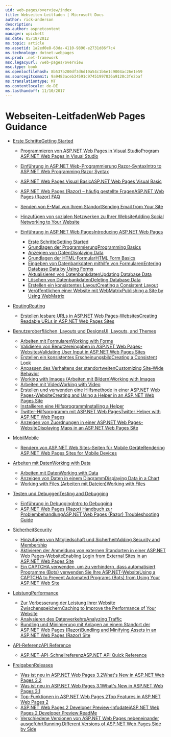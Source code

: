 ```yaml
---
uid: web-pages/overview/index
title: Webseiten-Leitfaden | Microsoft Docs
author: rick-anderson
description: 
ms.author: aspnetcontent
manager: wpickett
ms.date: 05/18/2012
ms.topic: article
ms.assetid: 1a2ed0e8-63da-4110-9896-e2731d86f7c4
ms.technology: dotnet-webpages
ms.prod: .net-framework
msc.legacyurl: /web-pages/overview
msc.type: book
ms.openlocfilehash: 8b537b200df3d6d10a54c1b6e1c9004ac26e1e59
ms.sourcegitcommit: 9a9483aceb34591c97451997036a9120c3fe2baf
ms.translationtype: MT
ms.contentlocale: de-DE
ms.lasthandoff: 11/10/2017
---
```

<a name="web-pages-guidance"></a><span data-ttu-id="25c67-102">Webseiten-Leitfaden</span><span class="sxs-lookup"><span data-stu-id="25c67-102">Web Pages Guidance</span></span>
====================
- [<span data-ttu-id="25c67-103">Erste Schritte</span><span class="sxs-lookup"><span data-stu-id="25c67-103">Getting Started</span></span>](getting-started/index.md)

    - [<span data-ttu-id="25c67-104">Programmieren von ASP.NET Web Pages in Visual Studio</span><span class="sxs-lookup"><span data-stu-id="25c67-104">Program ASP.NET Web Pages in Visual Studio</span></span>](getting-started/program-asp-net-web-pages-in-visual-studio.md)
    - [<span data-ttu-id="25c67-105">Einführung in ASP.NET Web-Programmierung Razor-Syntax</span><span class="sxs-lookup"><span data-stu-id="25c67-105">Intro to ASP.NET Web Programming Razor Syntax</span></span>](getting-started/introducing-razor-syntax-c.md)
    - [<span data-ttu-id="25c67-106">ASP.NET Web Pages Visual Basic</span><span class="sxs-lookup"><span data-stu-id="25c67-106">ASP.NET Web Pages Visual Basic</span></span>](getting-started/introducing-razor-syntax-vb.md)
    - [<span data-ttu-id="25c67-107">ASP.NET Web Pages (Razor) – häufig gestellte Fragen</span><span class="sxs-lookup"><span data-stu-id="25c67-107">ASP.NET Web Pages (Razor) FAQ</span></span>](getting-started/aspnet-web-pages-razor-faq.md)
    - [<span data-ttu-id="25c67-108">Senden von E-Mail von Ihrem Standort</span><span class="sxs-lookup"><span data-stu-id="25c67-108">Sending Email from Your Site</span></span>](getting-started/11-adding-email-to-your-web-site.md)
    - [<span data-ttu-id="25c67-109">Hinzufügen von sozialen Netzwerken zu Ihrer Website</span><span class="sxs-lookup"><span data-stu-id="25c67-109">Adding Social Networking to Your Website</span></span>](getting-started/13-adding-social-networking-to-your-web-site.md)
    - [<span data-ttu-id="25c67-110">Einführung in ASP.NET Web Pages</span><span class="sxs-lookup"><span data-stu-id="25c67-110">Introducing ASP.NET Web Pages</span></span>](getting-started/introducing-aspnet-web-pages-2/index.md)

        - [<span data-ttu-id="25c67-111">Erste Schritte</span><span class="sxs-lookup"><span data-stu-id="25c67-111">Getting Started</span></span>](getting-started/introducing-aspnet-web-pages-2/getting-started.md)
        - [<span data-ttu-id="25c67-112">Grundlagen der Programmierung</span><span class="sxs-lookup"><span data-stu-id="25c67-112">Programming Basics</span></span>](getting-started/introducing-aspnet-web-pages-2/intro-to-web-pages-programming.md)
        - [<span data-ttu-id="25c67-113">Anzeigen von Daten</span><span class="sxs-lookup"><span data-stu-id="25c67-113">Displaying Data</span></span>](getting-started/introducing-aspnet-web-pages-2/displaying-data.md)
        - [<span data-ttu-id="25c67-114">Grundlagen der HTML-Formular</span><span class="sxs-lookup"><span data-stu-id="25c67-114">HTML Form Basics</span></span>](getting-started/introducing-aspnet-web-pages-2/form-basics.md)
        - [<span data-ttu-id="25c67-115">Eingeben von Datenbankdaten mithilfe von Formularen</span><span class="sxs-lookup"><span data-stu-id="25c67-115">Entering Database Data by Using Forms</span></span>](getting-started/introducing-aspnet-web-pages-2/entering-data.md)
        - [<span data-ttu-id="25c67-116">Aktualisieren von Datenbankdaten</span><span class="sxs-lookup"><span data-stu-id="25c67-116">Updating Database Data</span></span>](getting-started/introducing-aspnet-web-pages-2/updating-data.md)
        - [<span data-ttu-id="25c67-117">Löschen von Datenbankdaten</span><span class="sxs-lookup"><span data-stu-id="25c67-117">Deleting Database Data</span></span>](getting-started/introducing-aspnet-web-pages-2/deleting-data.md)
        - [<span data-ttu-id="25c67-118">Erstellen ein konsistentes Layout</span><span class="sxs-lookup"><span data-stu-id="25c67-118">Creating a Consistent Layout</span></span>](getting-started/introducing-aspnet-web-pages-2/layouts.md)
        - [<span data-ttu-id="25c67-119">Veröffentlichen einer Website mit WebMatrix</span><span class="sxs-lookup"><span data-stu-id="25c67-119">Publishing a Site by Using WebMatrix</span></span>](getting-started/introducing-aspnet-web-pages-2/publishing.md)
- [<span data-ttu-id="25c67-120">Routing</span><span class="sxs-lookup"><span data-stu-id="25c67-120">Routing</span></span>](routing/index.md)

    - [<span data-ttu-id="25c67-121">Erstellen lesbare URLs in ASP.NET Web Pages-Websites</span><span class="sxs-lookup"><span data-stu-id="25c67-121">Creating Readable URLs in ASP.NET Web Pages Sites</span></span>](routing/creating-readable-urls-in-aspnet-web-pages-sites.md)
- [<span data-ttu-id="25c67-122">Benutzeroberflächen, Layouts und Designs</span><span class="sxs-lookup"><span data-stu-id="25c67-122">UI, Layouts, and Themes</span></span>](ui-layouts-and-themes/index.md)

    - [<span data-ttu-id="25c67-123">Arbeiten mit Formularen</span><span class="sxs-lookup"><span data-stu-id="25c67-123">Working with Forms</span></span>](ui-layouts-and-themes/4-working-with-forms.md)
    - [<span data-ttu-id="25c67-124">Validieren von Benutzereingaben in ASP.NET Web Pages-Websites</span><span class="sxs-lookup"><span data-stu-id="25c67-124">Validating User Input in ASP.NET Web Pages Sites</span></span>](ui-layouts-and-themes/validating-user-input-in-aspnet-web-pages-sites.md)
    - [<span data-ttu-id="25c67-125">Erstellen ein konsistentes Erscheinungsbild</span><span class="sxs-lookup"><span data-stu-id="25c67-125">Creating a Consistent Look</span></span>](ui-layouts-and-themes/3-creating-a-consistent-look.md)
    - [<span data-ttu-id="25c67-126">Anpassen des Verhaltens der standortweiten</span><span class="sxs-lookup"><span data-stu-id="25c67-126">Customizing Site-Wide Behavior</span></span>](ui-layouts-and-themes/18-customizing-site-wide-behavior.md)
    - [<span data-ttu-id="25c67-127">Working with Images (Arbeiten mit Bildern)</span><span class="sxs-lookup"><span data-stu-id="25c67-127">Working with Images</span></span>](ui-layouts-and-themes/9-working-with-images.md)
    - [<span data-ttu-id="25c67-128">Arbeiten mit Video</span><span class="sxs-lookup"><span data-stu-id="25c67-128">Working with Video</span></span>](ui-layouts-and-themes/10-working-with-video.md)
    - [<span data-ttu-id="25c67-129">Erstellen und verwenden eine Hilfsmethode in einer ASP.NET Web Pages-Website</span><span class="sxs-lookup"><span data-stu-id="25c67-129">Creating and Using a Helper in an ASP.NET Web Pages Site</span></span>](ui-layouts-and-themes/creating-and-using-a-helper-in-an-aspnet-web-pages-site.md)
    - [<span data-ttu-id="25c67-130">Installieren eine Hilfsprogramm</span><span class="sxs-lookup"><span data-stu-id="25c67-130">Installing a Helper</span></span>](ui-layouts-and-themes/installing-helpers.md)
    - [<span data-ttu-id="25c67-131">Twitter-Hilfsprogramm mit ASP.NET Web Pages</span><span class="sxs-lookup"><span data-stu-id="25c67-131">Twitter Helper with ASP.NET Web Pages</span></span>](ui-layouts-and-themes/twitter-helper.md)
    - [<span data-ttu-id="25c67-132">Anzeigen von Zuordnungen in einer ASP.NET Web Pages-Website</span><span class="sxs-lookup"><span data-stu-id="25c67-132">Displaying Maps in an ASP.NET Web Pages Site</span></span>](ui-layouts-and-themes/displaying-maps-in-an-aspnet-web-pages-site.md)
- [<span data-ttu-id="25c67-133">Mobil</span><span class="sxs-lookup"><span data-stu-id="25c67-133">Mobile</span></span>](mobile/index.md)

    - [<span data-ttu-id="25c67-134">Rendern von ASP.NET Web Sites-Seiten für Mobile Geräte</span><span class="sxs-lookup"><span data-stu-id="25c67-134">Rendering ASP.NET Web Pages Sites for Mobile Devices</span></span>](mobile/rendering-aspnet-web-pages-sites-for-mobile-devices.md)
- [<span data-ttu-id="25c67-135">Arbeiten mit Daten</span><span class="sxs-lookup"><span data-stu-id="25c67-135">Working with Data</span></span>](data/index.md)

    - [<span data-ttu-id="25c67-136">Arbeiten mit Daten</span><span class="sxs-lookup"><span data-stu-id="25c67-136">Working with Data</span></span>](data/5-working-with-data.md)
    - [<span data-ttu-id="25c67-137">Anzeigen von Daten in einem Diagramm</span><span class="sxs-lookup"><span data-stu-id="25c67-137">Displaying Data in a Chart</span></span>](data/7-displaying-data-in-a-chart.md)
    - [<span data-ttu-id="25c67-138">Working with Files (Arbeiten mit Dateien)</span><span class="sxs-lookup"><span data-stu-id="25c67-138">Working with Files</span></span>](data/working-with-files.md)
- [<span data-ttu-id="25c67-139">Testen und Debuggen</span><span class="sxs-lookup"><span data-stu-id="25c67-139">Testing and Debugging</span></span>](testing-and-debugging/index.md)

    - [<span data-ttu-id="25c67-140">Einführung in Debugging</span><span class="sxs-lookup"><span data-stu-id="25c67-140">Intro to Debugging</span></span>](testing-and-debugging/introduction-to-debugging.md)
    - [<span data-ttu-id="25c67-141">ASP.NET Web Pages (Razor) Handbuch zur Problembehandlung</span><span class="sxs-lookup"><span data-stu-id="25c67-141">ASP.NET Web Pages (Razor) Troubleshooting Guide</span></span>](testing-and-debugging/aspnet-web-pages-razor-troubleshooting-guide.md)
- [<span data-ttu-id="25c67-142">Sicherheit</span><span class="sxs-lookup"><span data-stu-id="25c67-142">Security</span></span>](security/index.md)

    - [<span data-ttu-id="25c67-143">Hinzufügen von Mitgliedschaft und Sicherheit</span><span class="sxs-lookup"><span data-stu-id="25c67-143">Adding Security and Membership</span></span>](security/16-adding-security-and-membership.md)
    - [<span data-ttu-id="25c67-144">Aktivieren der Anmeldung von externen Standorten in einer ASP.NET Web Pages-Website</span><span class="sxs-lookup"><span data-stu-id="25c67-144">Enabling Login from External Sites in an ASP.NET Web Pages Site</span></span>](security/enabling-login-from-external-sites-in-an-aspnet-web-pages-site.md)
    - [<span data-ttu-id="25c67-145">Ein CAPTCHA verwenden, um zu verhindern, dass automatisiert Programme (Bots) verwenden Sie Ihre ASP.NET-Website</span><span class="sxs-lookup"><span data-stu-id="25c67-145">Using a CAPTCHA to Prevent Automated Programs (Bots) from Using Your ASP.NET Web Site</span></span>](security/using-a-catpcha-to-prevent-automated-programs-bots-from-using-your-aspnet-web-site.md)
- [<span data-ttu-id="25c67-146">Leistung</span><span class="sxs-lookup"><span data-stu-id="25c67-146">Performance</span></span>](performance-and-traffic/index.md)

    - [<span data-ttu-id="25c67-147">Zur Verbesserung der Leistung Ihrer Website Zwischenspeichern</span><span class="sxs-lookup"><span data-stu-id="25c67-147">Caching to Improve the Performance of Your Website</span></span>](performance-and-traffic/15-caching-to-improve-the-performance-of-your-website.md)
    - [<span data-ttu-id="25c67-148">Analysieren des Datenverkehrs</span><span class="sxs-lookup"><span data-stu-id="25c67-148">Analyzing Traffic</span></span>](performance-and-traffic/14-analyzing-traffic.md)
    - [<span data-ttu-id="25c67-149">Bundling und Minimierung mit Anlagen an einem Standort der ASP.NET Web Pages (Razor)</span><span class="sxs-lookup"><span data-stu-id="25c67-149">Bundling and Minifying Assets in an ASP.NET Web Pages (Razor) Site</span></span>](performance-and-traffic/bundling-and-minifying-assets-in-an-aspnet-web-pages-razor-site.md)
- [<span data-ttu-id="25c67-150">API-Referenz</span><span class="sxs-lookup"><span data-stu-id="25c67-150">API Reference</span></span>](api-reference/index.md)

    - [<span data-ttu-id="25c67-151">ASP.NET-API-Schnellreferenz</span><span class="sxs-lookup"><span data-stu-id="25c67-151">ASP.NET API Quick Reference</span></span>](api-reference/asp-net-web-pages-api-reference.md)
- [<span data-ttu-id="25c67-152">Freigaben</span><span class="sxs-lookup"><span data-stu-id="25c67-152">Releases</span></span>](releases/index.md)

    - [<span data-ttu-id="25c67-153">Was ist neu in ASP.NET Web Pages 3.2</span><span class="sxs-lookup"><span data-stu-id="25c67-153">What's New in ASP.NET Web Pages 3.2</span></span>](releases/whats-new-in-aspnet-web-pages-32.md)
    - [<span data-ttu-id="25c67-154">Was ist neu in ASP.NET Web Pages 3.1</span><span class="sxs-lookup"><span data-stu-id="25c67-154">What's New in ASP.NET Web Pages 3.1</span></span>](releases/whats-new-aspnet-web-pages-31.md)
    - [<span data-ttu-id="25c67-155">Top-Funktionen in ASP.NET Web Pages 2</span><span class="sxs-lookup"><span data-stu-id="25c67-155">Top Features in ASP.NET Web Pages 2</span></span>](releases/top-features-in-web-pages-2.md)
    - [<span data-ttu-id="25c67-156">ASP.NET Web Pages 2 Developer Preview-Infodatei</span><span class="sxs-lookup"><span data-stu-id="25c67-156">ASP.NET Web Pages 2 Developer Preview ReadMe</span></span>](releases/aspnet-web-pages-2-developer-preview-readme.md)
    - [<span data-ttu-id="25c67-157">Verschiedene Versionen von ASP.NET Web Pages nebeneinander ausgeführt</span><span class="sxs-lookup"><span data-stu-id="25c67-157">Running Different Versions of ASP.NET Web Pages Side by Side</span></span>](releases/running-v1-and-v2-sites-side-by-side.md)
